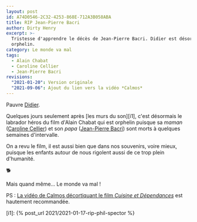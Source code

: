```yaml
---
layout: post
id: A74D0546-2C32-4253-868E-712A3B058ABA
title: RIP Jean-Pierre Bacri
author: Dirty Henry
excerpt: >-
  Tristesse d'apprendre le décès de Jean-Pierre Bacri. Didier est désormais
  orphelin.
category: Le monde va mal
tags:
  - Alain Chabat
  - Caroline Cellier
  - Jean-Pierre Bacri
revisions:
  "2021-01-20": Version originale
  "2021-09-06": Ajout du lien vers la vidéo *Calmos*
---
```


Pauvre [Didier][3].

Quelques jours seulement après [les murs du son][i1], c'est désormais le
labrador héros du film d'Alain Chabat qui est orphelin puisque sa _maman_
([Caroline Cellier][1]) et son _papa_ ([Jean-Pierre Bacri][2]) sont morts à
quelques semaines d'intervalle.

On a revu le film, il est aussi bien que dans nos souvenirs, voire mieux,
puisque les enfants autour de nous rigolent aussi de ce trop plein d'humanité.

🐕

Mais quand même… Le monde va mal !

PS : [La vidéo de Calmos décortiquant le film _Cuisine et Dépendances_][4] est
hautement recommandée.

[1]: https://fr.wikipedia.org/wiki/Caroline_Cellier
[2]: https://fr.wikipedia.org/wiki/Jean-Pierre_Bacri
[3]: https://letterboxd.com/film/didier/
[4]: https://youtu.be/Nj5aedz2iso

[i1]: {% post_url 2021/2021-01-17-rip-phil-spector %}
